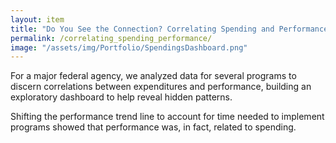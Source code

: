 ```yaml
---
layout: item
title: "Do You See the Connection? Correlating Spending and Performance"
permalink: /correlating_spending_performance/
image: "/assets/img/Portfolio/SpendingsDashboard.png"
---
```

For a major federal agency, we analyzed data for several programs to discern correlations between expenditures and performance, building an exploratory dashboard to help reveal hidden patterns.

Shifting the performance trend line to account for time needed to implement programs showed that performance was, in fact, related to spending.